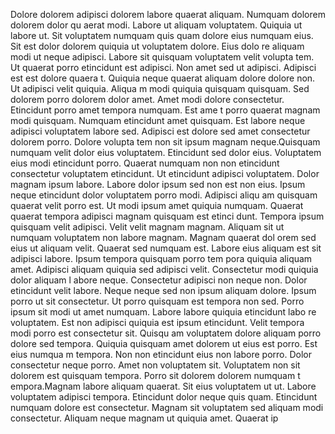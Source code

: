 Dolore dolorem adipisci dolorem labore quaerat aliquam. Numquam dolorem dolorem dolor qu
aerat modi. Labore ut aliquam voluptatem. Quiquia ut labore ut. Sit voluptatem numquam quis
quam dolore eius numquam eius. Sit est dolor dolorem quiquia ut voluptatem dolore. Eius dolo
re aliquam modi ut neque adipisci. Labore sit quisquam voluptatem velit volupta
tem.  Ut quaerat porro etincidunt est adipisci. Non amet sed ut adipisci. Adipisci est est dolore quaera
t. Quiquia neque quaerat aliquam dolore dolore non. Ut adipisci velit quiquia. Aliqua
m modi quiquia quisquam quisquam.  Sed dolorem porro dolorem dolor amet. Amet modi dolore consectetur. Etincidunt porro amet tempora numquam. Est ame
t porro quaerat magnam modi quisquam. Numquam etincidunt amet quisquam. Est labore neque adipisci voluptatem labore sed. Adipisci
 est dolore sed amet consectetur dolorem porro. Dolore volupta
tem non sit ipsum magnam neque.Quisquam numquam velit dolor eius voluptatem. Etincidunt sed dolor eius. Voluptatem eius modi etincidunt
 porro. Quaerat numquam non non etincidunt consectetur voluptatem etincidunt. Ut etincidunt adipisci voluptatem.  Dolor magnam
 ipsum labore. Labore dolor ipsum sed non est non eius. Ipsum neque etincidunt dolor voluptatem porro modi. Adipisci aliqu
am quisquam quaerat velit porro est. Ut modi ipsum amet quiquia numquam.  Quaerat quaerat tempora adipisci magnam quisquam est etinci
dunt. Tempora ipsum quisquam velit adipisci. Velit velit magnam magnam. Aliquam sit ut numquam voluptatem non labore magnam. Magnam quaerat dol
orem sed eius ut aliquam velit. Quaerat sed numquam est.  Labore eius aliquam est sit adipisci labore. Ipsum tempora quisquam porro tem
pora quiquia aliquam amet. Adipisci aliquam quiquia sed adipisci velit. Consectetur modi quiquia dolor aliquam l
abore neque. Consectetur adipisci non neque non. Dolor etincidunt velit labore. Neque neque sed non ipsum aliquam dolore. Ipsum
 porro ut sit consectetur. Ut porro quisquam est tempora non sed.  Porro ipsum sit modi ut amet numquam. Labore labore quiquia etincidunt labo
re voluptatem. Est non adipisci quiquia est ipsum etincidunt. Velit tempora modi porro est consectetur sit. Quisqu
am voluptatem dolore aliquam porro dolore sed tempora. Quiquia quisquam amet dolorem ut eius est porro. Est eius numqua
m tempora.  Non non etincidunt eius non labore porro. Dolor consectetur neque porro. Amet non voluptatem sit. Voluptatem non sit dolorem
 est quisquam tempora. Porro sit dolorem dolorem numquam t
empora.Magnam labore aliquam quaerat. Sit eius voluptatem ut ut. Labore voluptatem adipisci tempora. Etincidunt dolor neque quis
quam. Etincidunt numquam dolore est consectetur.  Magnam sit voluptatem sed aliquam modi consectetur. Aliquam neque magnam ut quiquia amet. Quaerat ip
